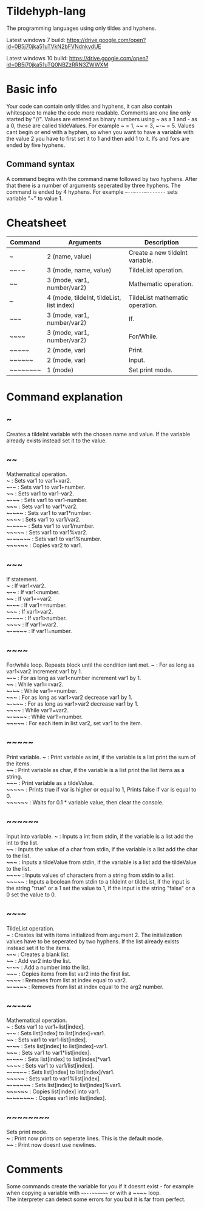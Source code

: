 # Tildehyph-lang
The programming languages using only tildes and hyphens.


Latest windows 7 build: https://drive.google.com/open?id=0B5j70jka51uTVkN2bFVNdnkydUE

Latest windows 10 build: https://drive.google.com/open?id=0B5j70jka51uTQ0NBZzRRN3ZWWXM

# Basic info
Your code can contain only tildes and hyphens, it can also contain whitespace to make the code more readable. Comments are one line only started by "//".
Values are entered as binary numbers using ~ as a 1 and - as a 0, these are called tildeValues. For example ~ = 1, ~~ = 3, ~-~ = 5. Values cant begin or end with a hyphen, 
so when you want to have a variable with the value 2 you have to first set it to 1 and then add 1 to it. Ifs and fors are ended by five hyphens.
## Command syntax
A command begins with the command name followed by two hyphens. After that there is a number of arguments seperated by three hyphens.
The command is ended by 4 hyphens. For example `~--~---~-------` sets variable "~" to value 1.

# Cheatsheet
| Command  | Arguments | Description  |
|---|---|---|
| ~ | 2 (name, value) | Create a new tildeInt variable. |
| ~~-~ | 3 (mode, name, value) | TildeList operation. |
| ~~ | 3 (mode, var1, number/var2) | Mathematic operation. |
| ~~-~~ | 4 (mode, tildeInt, tildeList, list index) | TildeList mathematic operation. |
| ~~~ | 3 (mode, var1, number/var2) | If. |
| ~~~~ | 3 (mode, var1, number/var2) | For/While. |
| ~~~~~ | 2 (mode, var) | Print. |
| ~~~~~~ | 2 (mode, var) | Input. |
| ~~~~~~~~ | 1 (mode) | Set print mode. |

# Command explanation
## ~
Creates a tildeInt variable with the chosen name and value. If the variable already exists instead set it to the value.
## ~~
Mathematical operation.  
**~** : Sets var1 to var1+var2.  
**~-~** : Sets var1 to var1+number.  
**~~** : Sets var1 to var1-var2.  
**~-~~** : Sets var1 to var1-number.  
**~~~** : Sets var1 to var1\*var2.  
**~-~~~** : Sets var1 to var1\*number.  
**~~~~** : Sets var1 to var1/var2.  
**~-~~~~** : Sets var1 to var1/number.  
**~~~~~** : Sets var1 to var1%var2.  
**~-~~~~~** : Sets var1 to var1%number.  
**~~~~~~** : Copies var2 to var1.  
## ~~~
If statement.  
**~** : If var1<var2.  
**~-~** : If var1<number.  
**~~** : If var1==var2.  
**~-~~** : If var1==number.  
**~~~** : If var1>var2.  
**~-~~~** : If var1>number.  
**~~~~** : If var1!=var2.  
**~-~~~~** : If var1!=number.  
## ~~~~
For/while loop. Repeats block until the condition isnt met.
**~** : For as long as var1<var2 increment var1 by 1.  
**~-~** : For as long as var1<number increment var1 by 1.  
**~~** : While var1==var2.  
**~-~~** : While var1==number.  
**~~~** : For as long as var1>var2 decrease var1 by 1.  
**~-~~~** : For as long as var1>var2 decrease var1 by 1.  
**~~~~** : While var1!=var2.  
**~-~~~~** : While var1!=number.  
**~~~~~** : For each item in list var2, set var1 to the item.  
## ~~~~~
Print variable.
**~** : Print variable as int, if the variable is a list print the sum of the items.  
**~~** : Print variable as char, if the variable is a list print the list items as a string.  
**~~~** : Print variable as a tildeValue.  
**~~~~~** : Prints true if var is higher or equal to 1, Prints false if var is equal to 0.  
**~~~~~~** : Waits for 0.1 * variable value, then clear the console.  
## ~~~~~~
Input into variable.
**~** : Inputs a int from stdin, if the variable is a list add the int to the list.  
**~~** : Inputs the value of a char from stdin, if the variable is a list add the char to the list.  
**~~~** : Inputs a tildeValue from stdin, if the variable is a list add the tildeValue to the list.  
**~~~~** : Inputs values of characters from a string from stdin to a list.  
**~~~~~** : Inputs a boolean from stdin to a tildeInt or tildeList, if the input is the string "true" or a 1 set the value to 1, if the input is the string "false" or a 0 set the value to 0.  
## ~~-~
TildeList operation.  
**~** : Creates list with items initialized from argument 2. The initialization values have to be seperated by two hyphens. If the list already exists instead set it to the items.  
**~-~** : Creates a blank list.  
**~~** : Add var2 into the list.  
**~-~~** : Add a number into the list.  
**~~~** : Copies items from list var2 into the first list.  
**~~~~** : Removes from list at index equal to var2.  
**~-~~~~** : Removes from list at index equal to the arg2 number.  
## \~~-\~~
Mathematical operation.  
**~** : Sets var1 to var1+list[index].  
**~-~** : Sets list[index] to list[index]+var1.  
**~~** : Sets var1 to var1-list[index].  
**~-~~** : Sets list[index] to list[index]-var1.  
**~~~** : Sets var1 to var1\*list[index].  
**~-~~~** : Sets list[index] to list[index]\*var1.  
**~~~~** : Sets var1 to var1/list[index].  
**~-~~~~** : Sets list[index] to list[index]/var1.  
**~~~~~** : Sets var1 to var1%list[index].  
**~-~~~~~** : Sets list[index] to list[index]%var1.  
**~~~~~~** : Copies list[index] into var1.  
**~-~~~~~~** : Copies var1 into list[index]. 
## ~~~~~~~~
Sets print mode.  
**~** : Print now prints on seperate lines. This is the default mode.  
**~~** : Print now doesnt use newlines.  

# Comments
Some commands create the variable for you if it doesnt exist - for example when copying a variable with `~~--~~~~~~` or with a ~~~~ loop.  
The interpreter can detect some errors for you but it is far from perfect.  